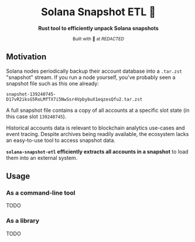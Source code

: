 <div align="center">
  <h1>Solana Snapshot ETL 📸</h1>
  <p>
    <strong>Rust tool to efficiently unpack Solana snapshots</strong>
  </p>
  <sub>Built with 🦀 at <em>REDACTED</em></sub>
</div>

## Motivation

Solana nodes periodically backup their account database into a `.tar.zst` "snapshot" stream.
If you run a node yourself, you've probably seen a snapshot file such as this one already: 

```
snapshot-139240745-D17vR2iksG5RoLMfTX7i5NwSsr4VpbybuX1eqzesQfu2.tar.zst
```

A full snapshot file contains a copy of all accounts at a specific slot state (in this case slot `139240745`).

Historical accounts data is relevant to blockchain analytics use-cases and event tracing.
Despite archives being readily available, the ecosystem lacks an easy-to-use tool to access snapshot data.

**`solana-snapshot-etl` efficiently extracts all accounts in a snapshot** to load them into an external system.

## Usage

### As a command-line tool

TODO

### As a library

TODO
